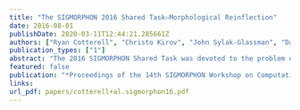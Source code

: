 ```yaml
---
title: "The SIGMORPHON 2016 Shared Task—Morphological Reinflection"
date: 2016-08-01
publishDate: 2020-03-11T12:44:21.285661Z
authors: ["Ryan Cotterell", "Christo Kirov", "John Sylak-Glassman", "David Yarowsky", "Jason Eisner", "Mans Hulden"]
publication_types: ["1"]
abstract: "The 2016 SIGMORPHON Shared Task was devoted to the problem of morphological reinflection. It introduced morphological datasets for 10 languages with diverse typological characteristics. The shared task drew submissions from 9 teams representing 11 institutions reflecting a variety of approaches to addressing supervised learning of reinflection. For the simplest task, inflection generation from lemmas, the best system averaged 95.56% exact-match accuracy across all languages, ranging from Maltese (88.99%) to Hungarian (99.30%). With the relatively large training datasets provided, recurrent neural network architectures consistently performed best—in fact, there was a significant margin between neural and non-neural approaches. The best neural approach, averaged over all tasks and languages, outperformed the best nonneural one by 13.76% absolute; on individual tasks and languages the gap in accuracy sometimes exceeded 60%. Overall, the results show a strong state of the art, and serve as encouragement for future shared tasks that explore morphological analysis and generation with varying degrees of supervision."
featured: false
publication: "*Proceedings of the 14th SIGMORPHON Workshop on Computational Research in Phonetics, Phonology, and Morphology*"
links:
url_pdf: papers/cotterell+al.sigmorphon16.pdf
---
```


